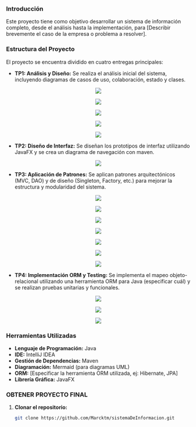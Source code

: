 ### Introducción

Este proyecto tiene como objetivo desarrollar un sistema de información completo, desde el análisis hasta la implementación, para [Describir brevemente el caso de la empresa o problema a resolver].

### Estructura del Proyecto

El proyecto se encuentra dividido en cuatro entregas principales:

* **TP1: Análisis y Diseño:** Se realiza el análisis inicial del sistema, incluyendo diagramas de casos de uso, colaboración, estado y clases.
<p align="center">
  <img src="img/Captura de pantalla 2024-12-07 171520.png"/>
</p>
<p align="center">
  <img src="img/Captura de pantalla 2024-12-07 171612.png"/>
</p>
<p align="center">
  <img src="img/Captura de pantalla 2024-12-07 171646.png"/>
</p>
<p align="center">
  <img src="img/Captura de pantalla 2024-12-07 171718.png"/>
</p>
<p align="center">
  <img src="img/Captura de pantalla 2024-12-07 171948.png"/>
</p>

* **TP2: Diseño de Interfaz:** Se diseñan los prototipos de interfaz utilizando JavaFX y se crea un diagrama de navegación con maven.

<p align="center">
  <img src="img/Captura de pantalla 2024-12-07 182424.png"/>
</p>

* **TP3: Aplicación de Patrones:** Se aplican patrones arquitectónicos (MVC, DAO) y de diseño (Singleton, Factory, etc.) para mejorar la estructura y modularidad del sistema.
<p align="center">
  <img src="img/Captura de pantalla 2024-12-07 184538.png"/>
</p>
<p align="center">
  <img src="img/Captura de pantalla 2024-12-07 191944.png"/>
</p>
<p align="center">
  <img src="img/Captura de pantalla 2024-12-07 192006.png"/>
</p>
<p align="center">
  <img src="img/Captura de pantalla 2024-12-07 192027.png"/>
</p>
<p align="center">
  <img src="img/Captura de pantalla 2024-12-07 192052.png"/>
</p>
<p align="center">
  <img src="img/Captura de pantalla 2024-12-07 192115.png"/>
</p>
<p align="center">
  <img src="img/Captura de pantalla 2024-12-07 195007.png"/>
</p>

* **TP4: Implementación ORM y Testing:** Se implementa el mapeo objeto-relacional utilizando una herramienta ORM para Java (especificar cuál) y se realizan pruebas unitarias y funcionales.

<p align="center">
  <img src="img/Captura de pantalla 2024-12-07 201026.png"/>
</p>

<p align="center">
  <img src="img/Captura de pantalla 2024-12-07 231743.png"/>
</p>

<p align="center">
  <img src="img/Captura de pantalla 2024-12-07 232735.png"/>
</p>

### Herramientas Utilizadas

* **Lenguaje de Programación:** Java
* **IDE:** IntelliJ IDEA
* **Gestión de Dependencias:** Maven
* **Diagramación:** Mermaid (para diagramas UML)
* **ORM:** [Especificar la herramienta ORM utilizada, ej: Hibernate, JPA]
* **Librería Gráfica:** JavaFX


### OBTENER PROYECTO FINAL

1. **Clonar el repositorio:**
   ```bash
   git clone https://github.com/Marcktm/sistemaDeInformacion.git
